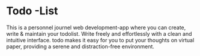# Todo -List
This is a personnel journel web development-app where you can create, write & maintain your todolist. Write freely and effortlessly with a clean and intuitive interface. todo makes it easy for you to put your thoughts on virtual paper, providing a serene and distraction-free environment.
